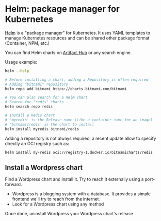 # Helm: package manager for Kubernetes

[Helm](https://helm.sh/) is a "package manager" for Kubernetes. It uses YAML templates to manage Kubernetes resources and can be shared other package format (Container, NPM, etc.)

You can find Helm charts on [Artifact Hub](https://helm.sh/) or any search engine.

Usage example:  

```sh
helm --help

# Before installing a chart, adding a Repository is often required
# Adding "bitnami" repository
helm repo add bitnami https://charts.bitnami.com/bitnami

# You can also search for a Helm chart
# Search for "redis" charts
helm search repo redis

# Install a Redis chart
# 'myredis' is the Release name (like a container name for an image)
# 'bitnami/redis' is the chart to install
helm install myredis bitnami/redis
```

Adding a repository is not always required, a recent update allow to specify directly an OCI registry such as:

```sh
helm install my-redis oci://registry-1.docker.io/bitnamicharts/redis
```

## Install a Wordpress chart

Find a Wordpress chart and install it. Try to reach it externally using a port-forward.
- Wordpress is a blogging system with a database. It provides a simple frontend we'll try to reach from the internet.  
- Look for a Wordpress chart using any method

Once done, uninstall Wordpress your Wordpress chart's release
